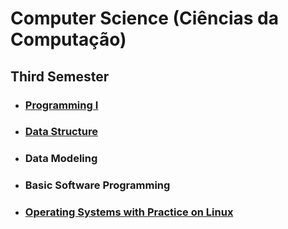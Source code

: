 # Computer Science (Ciências da Computação)

## Third Semester

- ### [Programming I](https://github.com/douglasmatosdev/college_computer_science/tree/master/programming_i)
- ### [Data Structure](https://github.com/douglasmatosdev/college_computer_science/tree/master/data_structure)
- ### Data Modeling
- ### Basic Software Programming
- ### [Operating Systems with Practice on Linux](https://github.com/douglasmatosdev/college_computer_science/tree/master/operating_systems_with_pratice_on_linux)


